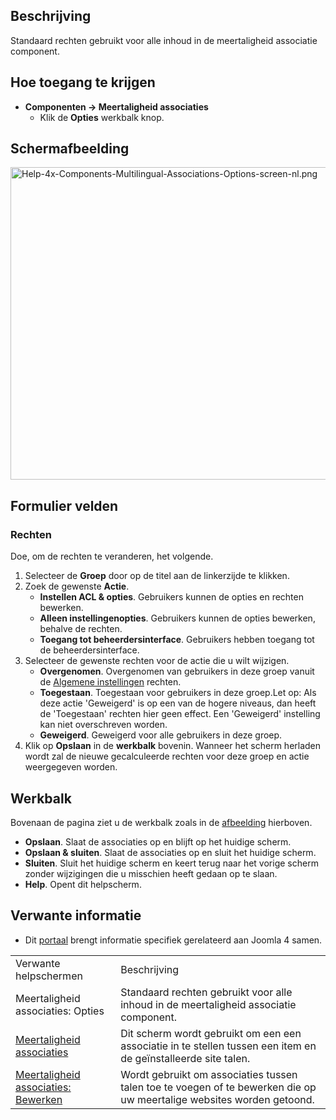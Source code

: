 <!-- Filename: Help4.x:Multilingual_Associations:_Options / Display title: Meertaligheid associaties: Opties -->

## Beschrijving

Standaard rechten gebruikt voor alle inhoud in de meertaligheid
associatie component.

## Hoe toegang te krijgen

- **Componenten → Meertaligheid associaties**
  - Klik de **Opties** werkbalk knop.

## Schermafbeelding

<img
src="https://docs.joomla.org/images/thumb/8/8c/Help-4x-Components-Multilingual-Associations-Options-screen-nl.png/800px-Help-4x-Components-Multilingual-Associations-Options-screen-nl.png"
decoding="async"
srcset="https://docs.joomla.org/images/thumb/8/8c/Help-4x-Components-Multilingual-Associations-Options-screen-nl.png/1200px-Help-4x-Components-Multilingual-Associations-Options-screen-nl.png 1.5x, https://docs.joomla.org/images/thumb/8/8c/Help-4x-Components-Multilingual-Associations-Options-screen-nl.png/1600px-Help-4x-Components-Multilingual-Associations-Options-screen-nl.png 2x"
data-file-width="2720" data-file-height="1700" width="800" height="500"
alt="Help-4x-Components-Multilingual-Associations-Options-screen-nl.png" />

## Formulier velden

### Rechten

Doe, om de rechten te veranderen, het volgende.

1.  Selecteer de **Groep** door op de titel aan de linkerzijde te
    klikken.
2.  Zoek de gewenste **Actie**.
    - **Instellen ACL & opties**. Gebruikers kunnen de opties en rechten
      bewerken.
    - **Alleen instellingenopties**. Gebruikers kunnen de opties
      bewerken, behalve de rechten.
    - **Toegang tot beheerdersinterface**. Gebruikers hebben toegang tot
      de beheerdersinterface.
3.  Selecteer de gewenste rechten voor de actie die u wilt wijzigen.
    - **Overgenomen**. Overgenomen van gebruikers in deze groep vanuit
      de [Algemene
      instellingen](https://docs.joomla.org/Help4.x:Site_Global_Configuration/nl#permissions "Help4.x:Site Global Configuration/nl")
      rechten.
    - **Toegestaan**. Toegestaan voor gebruikers in deze groep.Let op:
      Als deze actie 'Geweigerd' is op een van de hogere niveaus, dan
      heeft de 'Toegestaan' rechten hier geen effect. Een 'Geweigerd'
      instelling kan niet overschreven worden.
    - **Geweigerd**. Geweigerd voor alle gebruikers in deze groep.
4.  Klik op **Opslaan** in de **werkbalk** bovenin. Wanneer het scherm
    herladen wordt zal de nieuwe gecalculeerde rechten voor deze groep
    en actie weergegeven worden.

## Werkbalk

Bovenaan de pagina ziet u de werkbalk zoals in de
[afbeelding](#screenshot) hierboven.

- **Opslaan**. Slaat de associaties op en blijft op het huidige scherm.
- **Opslaan & sluiten**. Slaat de associaties op en sluit het huidige
  scherm.
- **Sluiten**. Sluit het huidige scherm en keert terug naar het vorige
  scherm zonder wijzigingen die u misschien heeft gedaan op te slaan.
- **Help**. Opent dit helpscherm.

## Verwante informatie

- Dit
  [portaal](https://docs.joomla.org/Portal:Joomla_4/nl "Portal:Joomla 4/nl")
  brengt informatie specifiek gerelateerd aan Joomla 4 samen.

|                                                                                                                                                        |                                                                                                                       |
|--------------------------------------------------------------------------------------------------------------------------------------------------------|-----------------------------------------------------------------------------------------------------------------------|
| Verwante helpschermen                                                                                                                                  | Beschrijving                                                                                                          |
| <span class="mw-selflink selflink">Meertaligheid associaties: Opties</span>                                                                            | Standaard rechten gebruikt voor alle inhoud in de meertaligheid associatie component.                                 |
| [Meertaligheid associaties](https://docs.joomla.org/Help4.x:Multilingual_Associations/nl "Help4.x:Multilingual Associations/nl")                       | Dit scherm wordt gebruikt om een een associatie in te stellen tussen een item en de geïnstalleerde site talen.        |
| [Meertaligheid associaties: Bewerken](https://docs.joomla.org/Help4.x:Multilingual_Associations:_Edit/nl "Help4.x:Multilingual Associations: Edit/nl") | Wordt gebruikt om associaties tussen talen toe te voegen of te bewerken die op uw meertalige websites worden getoond. |
